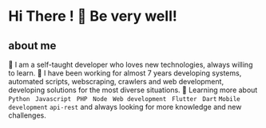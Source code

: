 # Hi There ! 👋 Be very well!
## about me
🤔 I am a self-taught developer who loves new technologies, always willing to learn.
💼 I have been working for almost 7 years developing systems, automated scripts, webscraping, crawlers and web development, developing solutions for the most diverse situations.
🌱 Learning more about 
``` Python ```
``` Javascript``` 
``` PHP``` 
``` Node```
``` Web development```
``` Flutter``` 
``` Dart``` 
```Mobile development``` 
```api-rest```
and always looking for more knowledge and new challenges.
